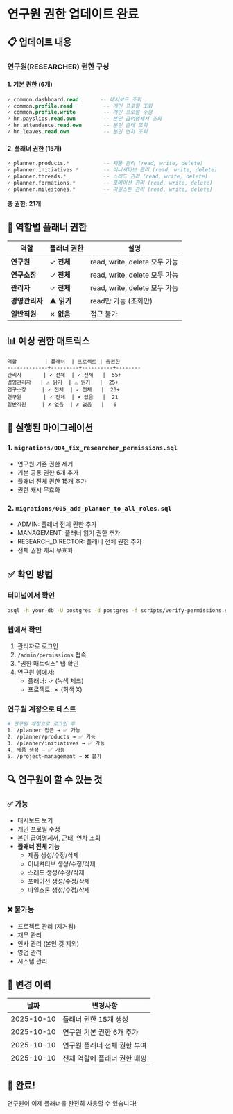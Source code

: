 # 연구원 권한 업데이트 완료

## 📋 업데이트 내용

### 연구원(RESEARCHER) 권한 구성

#### 1. 기본 권한 (6개)

```sql
✓ common.dashboard.read       -- 대시보드 조회
✓ common.profile.read          -- 개인 프로필 조회
✓ common.profile.write         -- 개인 프로필 수정
✓ hr.payslips.read.own         -- 본인 급여명세서 조회
✓ hr.attendance.read.own       -- 본인 근태 조회
✓ hr.leaves.read.own           -- 본인 연차 조회
```

#### 2. 플래너 권한 (15개)

```sql
✓ planner.products.*           -- 제품 관리 (read, write, delete)
✓ planner.initiatives.*        -- 이니셔티브 관리 (read, write, delete)
✓ planner.threads.*            -- 스레드 관리 (read, write, delete)
✓ planner.formations.*         -- 포메이션 관리 (read, write, delete)
✓ planner.milestones.*         -- 마일스톤 관리 (read, write, delete)
```

**총 권한: 21개**

## 🎯 역할별 플래너 권한

| 역할           | 플래너 권한 | 설명                          |
| -------------- | ----------- | ----------------------------- |
| **연구원**     | ✓ **전체**  | read, write, delete 모두 가능 |
| **연구소장**   | ✓ **전체**  | read, write, delete 모두 가능 |
| **관리자**     | ✓ **전체**  | read, write, delete 모두 가능 |
| **경영관리자** | ⚠️ **읽기** | read만 가능 (조회만)          |
| **일반직원**   | ✗ **없음**  | 접근 불가                     |

## 📊 예상 권한 매트릭스

```
역할         | 플래너  | 프로젝트 | 총권한
-------------+---------+----------+--------
관리자       | ✓ 전체  | ✓ 전체   |  55+
경영관리자   | ⚠ 읽기  | ⚠ 읽기   |  25+
연구소장     | ✓ 전체  | ✓ 전체   |  20+
연구원       | ✓ 전체  | ✗ 없음   |  21
일반직원     | ✗ 없음  | ✗ 없음   |   6
```

## 🚀 실행된 마이그레이션

### 1. `migrations/004_fix_researcher_permissions.sql`

- 연구원 기존 권한 제거
- 기본 공통 권한 6개 추가
- 플래너 전체 권한 15개 추가
- 권한 캐시 무효화

### 2. `migrations/005_add_planner_to_all_roles.sql`

- ADMIN: 플래너 전체 권한 추가
- MANAGEMENT: 플래너 읽기 권한 추가
- RESEARCH_DIRECTOR: 플래너 전체 권한 추가
- 전체 권한 캐시 무효화

## ✅ 확인 방법

### 터미널에서 확인

```bash
psql -h your-db -U postgres -d postgres -f scripts/verify-permissions.sql
```

### 웹에서 확인

1. 관리자로 로그인
2. `/admin/permissions` 접속
3. "권한 매트릭스" 탭 확인
4. 연구원 행에서:
   - 플래너: ✓ (녹색 체크)
   - 프로젝트: ✗ (회색 X)

### 연구원 계정으로 테스트

```bash
# 연구원 계정으로 로그인 후
1. /planner 접근 → ✅ 가능
2. /planner/products → ✅ 가능
3. /planner/initiatives → ✅ 가능
4. 제품 생성 → ✅ 가능
5. /project-management → ❌ 불가
```

## 🔍 연구원이 할 수 있는 것

### ✅ 가능

- 대시보드 보기
- 개인 프로필 수정
- 본인 급여명세서, 근태, 연차 조회
- **플래너 전체 기능**
  - 제품 생성/수정/삭제
  - 이니셔티브 생성/수정/삭제
  - 스레드 생성/수정/삭제
  - 포메이션 생성/수정/삭제
  - 마일스톤 생성/수정/삭제

### ❌ 불가능

- 프로젝트 관리 (제거됨)
- 재무 관리
- 인사 관리 (본인 것 제외)
- 영업 관리
- 시스템 관리

## 📝 변경 이력

| 날짜       | 변경사항                     |
| ---------- | ---------------------------- |
| 2025-10-10 | 플래너 권한 15개 생성        |
| 2025-10-10 | 연구원 기본 권한 6개 추가    |
| 2025-10-10 | 연구원 플래너 전체 권한 부여 |
| 2025-10-10 | 전체 역할에 플래너 권한 매핑 |

## 🎉 완료!

연구원이 이제 플래너를 완전히 사용할 수 있습니다!
